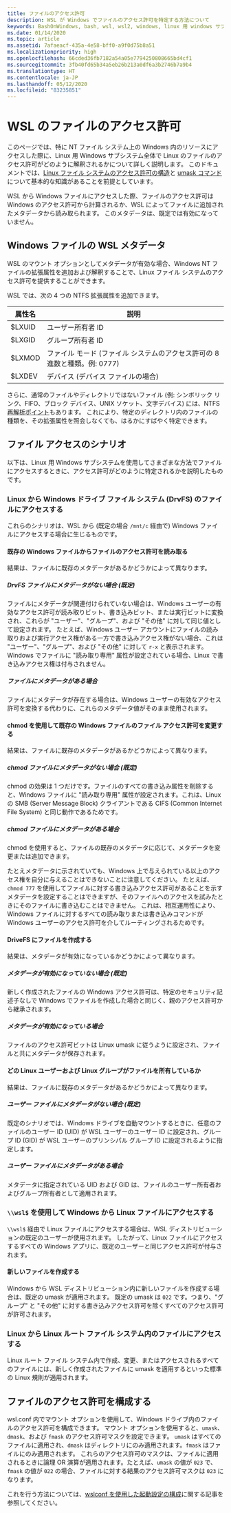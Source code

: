 ```yaml
---
title: ファイルのアクセス許可
description: WSL が Windows でファイルのアクセス許可を特定する方法について
keywords: BashOnWindows, bash, wsl, wsl2, windows, linux 用 windows サブシステム, windowssubsystem, ubuntu, debian, suse, windows 10, ファイル, アクセス許可
ms.date: 01/14/2020
ms.topic: article
ms.assetid: 7afaeacf-435a-4e58-bff0-a9f0d75b8a51
ms.localizationpriority: high
ms.openlocfilehash: 66cded36fb7182a54a05e7794250808665bd4cf1
ms.sourcegitcommit: 3fb40fd65b34a5eb26b213a0df6a3b2746b7a9b4
ms.translationtype: HT
ms.contentlocale: ja-JP
ms.lasthandoff: 05/12/2020
ms.locfileid: "83235851"
---
```

# <a name="file-permissions-for-wsl"></a>WSL のファイルのアクセス許可

このページでは、特に NT ファイル システム上の Windows 内のリソースにアクセスした際に、Linux 用 Windows サブシステム全体で Linux のファイルのアクセス許可がどのように解釈されるかについて詳しく説明します。 このドキュメントでは、[Linux ファイル システムのアクセス許可の構造](https://wiki.archlinux.org/index.php/File_permissions_and_attributes)と [umask コマンド](https://en.wikipedia.org/wiki/Umask)について基本的な知識があることを前提としています。

WSL から Windows ファイルにアクセスした際、ファイルのアクセス許可は Windows のアクセス許可から計算されるか、WSL によってファイルに追加されたメタデータから読み取られます。 このメタデータは、既定では有効になっていません。

## <a name="wsl-metadata-on-windows-files"></a>Windows ファイルの WSL メタデータ

WSL のマウント オプションとしてメタデータが有効な場合、Windows NT ファイルの拡張属性を追加および解釈することで、Linux ファイル システムのアクセス許可を提供することができます。

WSL では、次の 4 つの NTFS 拡張属性を追加できます。

| 属性名 | 説明 |
| --- | --- |
| $LXUID | ユーザー所有者 ID |
| $LXGID | グループ所有者 ID |
| $LXMOD | ファイル モード (ファイル システムのアクセス許可の 8 進数と種類。例: 0777) |
| $LXDEV | デバイス (デバイス ファイルの場合) |

さらに、通常のファイルやディレクトリではないファイル (例: シンボリック リンク、FIFO、ブロック デバイス、UNIX ソケット、文字デバイス) には、NTFS [再解析ポイント](https://docs.microsoft.com/windows/win32/fileio/reparse-points)もあります。 これにより、特定のディレクトリ内のファイルの種類を、その拡張属性を照会しなくても、はるかにすばやく特定できます。

## <a name="file-access-scenarios"></a>ファイル アクセスのシナリオ

以下は、Linux 用 Windows サブシステムを使用してさまざまな方法でファイルにアクセスするときに、アクセス許可がどのように特定されるかを説明したものです。

### <a name="accessing-files-in-the-windows-drive-file-system-drvfs-from-linux"></a>Linux から Windows ドライブ ファイル システム (DrvFS) のファイルにアクセスする

これらのシナリオは、WSL から (既定の場合 `/mnt/c` 経由で) Windows ファイルにアクセスする場合に生じるものです。

#### <a name="reading-file-permissions-from-an-existing-windows-file"></a>既存の Windows ファイルからファイルのアクセス許可を読み取る

結果は、ファイルに既存のメタデータがあるかどうかによって異なります。

##### <a name="drvfs-file-does-not-have-metadata-default"></a>DrvFS ファイルにメタデータがない場合 (既定)

ファイルにメタデータが関連付けられていない場合は、Windows ユーザーの有効なアクセス許可が読み取りビット、書き込みビット、または実行ビットに変換され、これらが "ユーザー"、"グループ"、および "その他" に対して同じ値として設定されます。 たとえば、Windows ユーザー アカウントにファイルの読み取りおよび実行アクセス権がある一方で書き込みアクセス権がない場合、これは "ユーザー"、"グループ"、および "その他" に対して `r-x` と表示されます。 Windows でファイルに "読み取り専用" 属性が設定されている場合、Linux で書き込みアクセス権は付与されません。

##### <a name="the-file-has-metadata"></a>ファイルにメタデータがある場合

ファイルにメタデータが存在する場合は、Windows ユーザーの有効なアクセス許可を変換する代わりに、これらのメタデータ値がそのまま使用されます。

#### <a name="changing-file-permissions-on-an-existing-windows-file-using-chmod"></a>chmod を使用して既存の Windows ファイルのファイル アクセス許可を変更する

結果は、ファイルに既存のメタデータがあるかどうかによって異なります。

##### <a name="chmod-file-does-not-have-metadata-default"></a>chmod ファイルにメタデータがない場合 (既定)

chmod の効果は 1 つだけです。ファイルのすべての書き込み属性を削除すると、Windows ファイルに "読み取り専用" 属性が設定されます。これは、Linux の SMB (Server Message Block) クライアントである CIFS (Common Internet File System) と同じ動作であるためです。

##### <a name="chmod-file-has-metadata"></a>chmod ファイルにメタデータがある場合

chmod を使用すると、ファイルの既存のメタデータに応じて、メタデータを変更または追加できます。 

たとえメタデータに示されていても、Windows 上で与えられている以上のアクセス権を自分に与えることはできないことに注意してください。 たとえば、`chmod 777` を使用してファイルに対する書き込みアクセス許可があることを示すメタデータを設定することはできますが、そのファイルへのアクセスを試みたときにそのファイルに書き込むことはできません。 これは、相互運用性により、Windows ファイルに対するすべての読み取りまたは書き込みコマンドが Windows ユーザーのアクセス許可を介してルーティングされるためです。

#### <a name="creating-a-file-in-drivefs"></a>DriveFS にファイルを作成する

結果は、メタデータが有効になっているかどうかによって異なります。

##### <a name="metadata-is-not-enabled-default"></a>メタデータが有効になっていない場合 (既定)

新しく作成されたファイルの Windows アクセス許可は、特定のセキュリティ記述子なしで Windows でファイルを作成した場合と同じく、親のアクセス許可から継承されます。

##### <a name="metadata-is-enabled"></a>メタデータが有効になっている場合

ファイルのアクセス許可ビットは Linux umask に従うように設定され、ファイルと共にメタデータが保存されます。

#### <a name="which-linux-user-and-linux-group-owns-the-file"></a>どの Linux ユーザーおよび Linux グループがファイルを所有しているか 

結果は、ファイルに既存のメタデータがあるかどうかによって異なります。

##### <a name="user-file-does-not-have-metadata-default"></a>ユーザー ファイルにメタデータがない場合 (既定)

既定のシナリオでは、Windows ドライブを自動マウントするときに、任意のファイルのユーザー ID (UID) が WSL ユーザーのユーザー ID に設定され、グループ ID (GID) が WSL ユーザーのプリンシパル グループ ID に設定されるように指定します。

##### <a name="user-file-has-metadata"></a>ユーザー ファイルにメタデータがある場合

メタデータに指定されている UID および GID は、ファイルのユーザー所有者およびグループ所有者として適用されます。

### <a name="accessing-linux-files-from-windows-using-wsl"></a>`\\wsl$` を使用して Windows から Linux ファイルにアクセスする

`\\wsl$` 経由で Linux ファイルにアクセスする場合は、WSL ディストリビューションの既定のユーザーが使用されます。 したがって、Linux ファイルにアクセスするすべての Windows アプリに、既定のユーザーと同じアクセス許可が付与されます。

#### <a name="creating-a-new-file"></a>新しいファイルを作成する

Windows から WSL ディストリビューション内に新しいファイルを作成する場合は、既定の umask が適用されます。 既定の umask は `022` です。つまり、"グループ" と "その他" に対する書き込みアクセス許可を除くすべてのアクセス許可が許可されます。 

### <a name="accessing-files-in-the-linux-root-file-system-from-linux"></a>Linux から Linux ルート ファイル システム内のファイルにアクセスする

Linux ルート ファイル システム内で作成、変更、またはアクセスされるすべてのファイルには、新しく作成されたファイルに umask を適用するといった標準の Linux 規則が適用されます。

## <a name="configuring-file-permissions"></a>ファイルのアクセス許可を構成する

wsl.conf 内でマウント オプションを使用して、Windows ドライブ内のファイルのアクセス許可を構成できます。 マウント オプションを使用すると、`umask`、`dmask`、および `fmask` のアクセス許可マスクを設定できます。 `umask` はすべてのファイルに適用され、`dmask` はディレクトリにのみ適用されます。`fmask` はファイルにのみ適用されます。 これらのアクセス許可のマスクは、ファイルに適用されるときに論理 OR 演算が適用されます。たとえば、`umask` の値が `023` で、`fmask` の値が `022` の場合、ファイルに対する結果のアクセス許可マスクは `023` になります。

これを行う方法については、[wslconf を使用した起動設定の構成](./wsl-config.md#configure-launch-settings-with-wslconf)に関する記事を参照してください。
